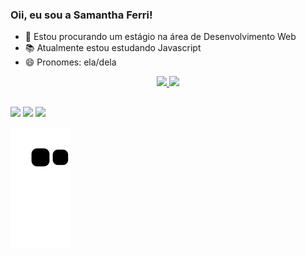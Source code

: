 ### Oii, eu sou a Samantha Ferri!



- 🚀 Estou procurando um estágio na área de Desenvolvimento Web
- 📚 Atualmente estou estudando Javascript
- 😄 Pronomes: ela/dela


<div align="center">
  <a href="https://github.com/sahmanuela">
  <img height="180em" src="https://github-readme-stats.vercel.app/api?username=sahmanuela&show_icons=true&theme=dracula&include_all_commits=true&count_private=true"/>
  <img height="180em" src="https://github-readme-stats.vercel.app/api/top-langs/?username=sahmanuela&layout=compact&langs_count=16&theme=dracula"/>
</div>

  ##
 
<div> 
  <a href="https://www.instagram.com/samanthamanuelaf/" target="_blank"><img src="https://img.shields.io/badge/-Instagram-%23E4405F?style=for-the-badge&logo=instagram&logoColor=white" target="_blank"></a>
  <a href = "mailto:samantha.manuela@hotmail.com"><img src="https://img.shields.io/badge/-Gmail-%23333?style=for-the-badge&logo=gmail&logoColor=white" target="_blank"></a>
  <a href="https://www.linkedin.com/in/samanthamanuela/" target="_blank"><img src="https://img.shields.io/badge/-LinkedIn-%230077B5?style=for-the-badge&logo=linkedin&logoColor=white" target="_blank"></a> 
  
   ![Snake animation](https://github.com/sahmanuela/sahmanuela/blob/output/github-contribution-grid-snake.svg)
  
</div>
